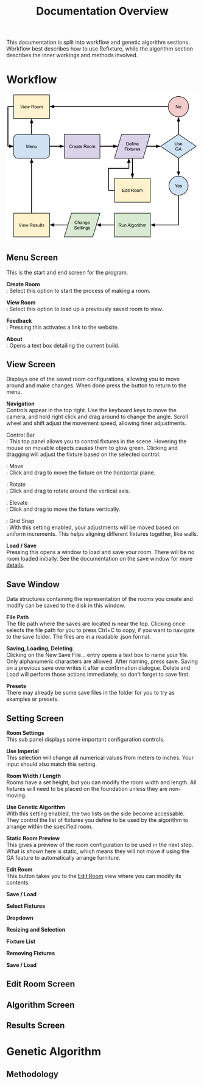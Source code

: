 ﻿---
permalink: /documentation/
title: "Documentation Overview"
toc: true
toc_label: "Documentation"
toc_icon: "bars"
toc_sticky: true
---

This documentation is split into workflow and genetic algorithm sections. Workflow best describes how to use Refixture, while the algorithm section describes the inner workings and methods involved.

# Workflow

![Flowchart](/assets/images/Refixture-Flowchart.png)

## Menu Screen
This is the start and end screen for the program.

**Create Room**  
: Select this option to start the process of making a room.

**View Room**  
: Select this option to load up a previously saved room to view.

**Feedback**  
: Pressing this activates a link to the website.

**About**  
: Opens a text box detailing the current build.

## View Screen
Displays one of the saved room configurations, allowing you to move around and make changes. When done press the button to return to the menu.

**Navigation**  
Controls appear in the top right. Use the keyboard keys to move the camera, and hold right click and drag around to change the angle. Scroll wheel and shift adjust the movement speed, allowing finer adjustments.

Control Bar  
: This top panel allows you to control fixtures in the scene. Hovering the mouse on movable objects causes them to glow green. Clicking and dragging will adjust the fixture based on the selected control.

: Move  
    : Click and drag to move the fixture on the horizontal plane.

: Rotate  
    : Click and drag to rotate around the vertical axis.

: Elevate   
    : Click and drag to move the fixture vertically.

: Grid Snap  
    : With this setting enabled, your adjustments will be moved based on uniform increments. This helps aligning different fixtures together, like walls.

**Load / Save**  
Pressing this opens a window to load and save your room. There will be no room loaded initially. See the documentation on the save window for more [details](#save-window).

## Save Window
Data structures containing the representation of the rooms you create and modify can be saved to the disk in this window.

**File Path**  
The file path where the saves are located is near the top. Clicking once selects the file path for you to press Ctrl+C to copy, if you want to navigate to the save folder. The files are in a readable .json format.

**Saving, Loading, Deleting**  
Clicking on the New Save File... entry opens a text box to name your file. Only alphanumeric characters are allowed. After naming, press save. Saving on a previous save overwrites it after a confirmation dialogue. Delete and Load will perform those actions immediately, so don't forget to save first.

**Presets**  
There may already be some save files in the folder for you to try as examples or presets.

## Setting Screen

**Room Settings**  
This sub panel displays some important configuration controls.

__Use Imperial__  
This selection will change all numerical values from meters to inches. Your input should also match this setting.

__Room Width / Length__  
Rooms have a set height, but you can modify the room width and length. All fixtures will need to be placed on the foundation unless they are non-moving.

__Use Genetic Algorithm__  
With this setting enabled, the two lists on the side become accessable. They control the list of fixtures you define to be used by the algorithm to arrange within the specified room.

**Static Room Preview**  
This gives a preview of the room configuration to be used in the next step. What is shown here is static, which means they will not move if using the GA feature to automatically arrange furniture.

__Edit Room__  
This button takes you to the [Edit Room](#edit-room-screen) view where you can modify its contents.

__Save / Load__  

**Select Fixtures**  

__Dropdown__  

__Resizing and Selection__  

**Fixture List**  

__Removing Fixtures__  

__Save / Load__  

## Edit Room Screen



## Algorithm Screen



## Results Screen

# Genetic Algorithm

## Methodology